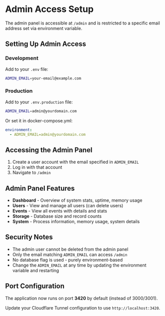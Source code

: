 # Admin Access Setup

The admin panel is accessible at `/admin` and is restricted to a specific email address set via environment variable.

## Setting Up Admin Access

### Development

Add to your `.env` file:

```bash
ADMIN_EMAIL=your-email@example.com
```

### Production

Add to your `.env.production` file:

```bash
ADMIN_EMAIL=admin@yourdomain.com
```

Or set it in docker-compose.yml:

```yaml
environment:
  - ADMIN_EMAIL=admin@yourdomain.com
```

## Accessing the Admin Panel

1. Create a user account with the email specified in `ADMIN_EMAIL`
2. Log in with that account
3. Navigate to `/admin`

## Admin Panel Features

- **Dashboard** - Overview of system stats, uptime, memory usage
- **Users** - View and manage all users (can delete users)
- **Events** - View all events with details and stats
- **Storage** - Database size and record counts
- **System** - Process information, memory usage, system details

## Security Notes

- The admin user cannot be deleted from the admin panel
- Only the email matching `ADMIN_EMAIL` can access `/admin`
- No database flag is used - purely environment-based
- Change the `ADMIN_EMAIL` at any time by updating the environment variable and restarting

## Port Configuration

The application now runs on port **3420** by default (instead of 3000/3001).

Update your Cloudflare Tunnel configuration to use `http://localhost:3420`.

